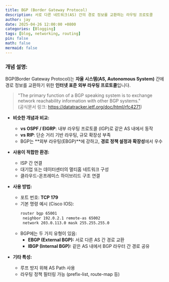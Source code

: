 ```yaml
---
title: BGP (Border Gateway Protocol)
description: 서로 다른 네트워크(AS) 간의 경로 정보를 교환하는 라우팅 프로토콜
author: jay
date: 2025-04-26 12:00:00 +0800
categories: [Blogging]
tags: [blog, networking, routing]
pin: false
math: false
mermaid: false
---
```


### 개념 설명:  
  BGP(Border Gateway Protocol)는 **자율 시스템(AS, Autonomous System)** 간에 경로 정보를 교환하기 위한 **인터넷 표준 외부 라우팅 프로토콜**입니다.
  > "The primary function of a BGP speaking system is to exchange network reachability information with other BGP systems."  
  > (공식문서 링크: https://datatracker.ietf.org/doc/html/rfc4271)

- **비슷한 개념과 비교:**
    - **vs OSPF / EIGRP**: 내부 라우팅 프로토콜 (IGP)로 같은 AS 내에서 동작
    - **vs RIP**: 단순 거리 기반 라우팅, 규모 확장성 부족
    - BGP는 **외부 라우팅(EBGP)**에 강하고, **경로 정책 설정과 확장성**에서 우수

- **사용이 적합한 환경:**
    - ISP 간 연결
    - 대기업 또는 데이터센터의 멀티홈 네트워크 구성
    - 클라우드-온프레미스 하이브리드 구조 연결

- **사용 방법:**
    - 포트 번호: **TCP 179**
    - 기본 명령 예시 (Cisco IOS):
      ```bash
      router bgp 65001
       neighbor 192.0.2.1 remote-as 65002
       network 203.0.113.0 mask 255.255.255.0
      ```
    - BGP에는 두 가지 유형이 있음:
        - **EBGP (External BGP):** 서로 다른 AS 간 경로 교환
        - **IBGP (Internal BGP):** 같은 AS 내에서 BGP 라우터 간 경로 공유

- **기타 특성:**
    - 루프 방지 위해 AS Path 사용
    - 라우팅 정책 필터링 가능 (prefix-list, route-map 등)